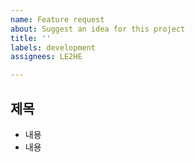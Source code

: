 ```yaml
---
name: Feature request
about: Suggest an idea for this project
title: ''
labels: development
assignees: LE2HE

---
```


제목
----------------
- 내용
- 내용
